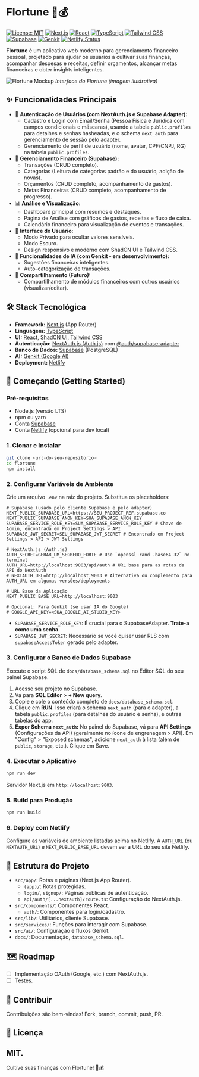 
# Flortune 🌿💰

[![License: MIT](https://img.shields.io/badge/License-MIT-yellow.svg)](https://opensource.org/licenses/MIT)
[![Next.js](https://img.shields.io/badge/Next.js-000000?style=for-the-badge&logo=nextdotjs&logoColor=white)](https://nextjs.org/)
[![React](https://img.shields.io/badge/React-20232A?style=for-the-badge&logo=react&logoColor=61DAFB)](https://reactjs.org/)
[![TypeScript](https://img.shields.io/badge/TypeScript-007ACC?style=for-the-badge&logo=typescript&logoColor=white)](https://www.typescriptlang.org/)
[![Tailwind CSS](https://img.shields.io/badge/Tailwind_CSS-38B2AC?style=for-the-badge&logo=tailwind-css&logoColor=white)](https://tailwindcss.com/)
[![Supabase](https://img.shields.io/badge/Supabase-3FCF8E?style=for-the-badge&logo=supabase&logoColor=white)](https://supabase.com/)
[![Genkit](https://img.shields.io/badge/Genkit-FF6F00?style=for-the-badge&logo=google&logoColor=white)](https://firebase.google.com/docs/genkit)
[![Netlify Status](https://api.netlify.com/api/v1/badges/7a83ef7b-a0c1-422e-9b08-0a958476c3d1/deploy-status)](https://app.netlify.com/projects/flortunez/deploys)

**Flortune** é um aplicativo web moderno para gerenciamento financeiro pessoal, projetado para ajudar os usuários a cultivar suas finanças, acompanhar despesas e receitas, definir orçamentos, alcançar metas financeiras e obter insights inteligentes.

![Flortune Mockup](https://placehold.co/800x450.png?text=Flortune+App+Interface)
*Interface do Flortune (imagem ilustrativa)*

## ✨ Funcionalidades Principais

*   👤 **Autenticação de Usuários (com NextAuth.js e Supabase Adapter):**
    *   Cadastro e Login com Email/Senha (Pessoa Física e Jurídica com campos condicionais e máscaras), usando a tabela `public.profiles` para detalhes e senhas hasheadas, e o schema `next_auth` para gerenciamento de sessão pelo adapter.
    *   Gerenciamento de perfil de usuário (nome, avatar, CPF/CNPJ, RG) na tabela `public.profiles`.
*   💸 **Gerenciamento Financeiro (Supabase):**
    *   Transações (CRUD completo).
    *   Categorias (Leitura de categorias padrão e do usuário, adição de novas).
    *   Orçamentos (CRUD completo, acompanhamento de gastos).
    *   Metas Financeiras (CRUD completo, acompanhamento de progresso).
*   📊 **Análise e Visualização:**
    *   Dashboard principal com resumos e destaques.
    *   Página de Análise com gráficos de gastos, receitas e fluxo de caixa.
    *   Calendário financeiro para visualização de eventos e transações.
*   🎨 **Interface do Usuário:**
    *   Modo Privado para ocultar valores sensíveis.
    *   Modo Escuro.
    *   Design responsivo e moderno com ShadCN UI e Tailwind CSS.
*   🤖 **Funcionalidades de IA (com Genkit - em desenvolvimento):**
    *   Sugestões financeiras inteligentes.
    *   Auto-categorização de transações.
*   🤝 **Compartilhamento (Futuro):**
    *   Compartilhamento de módulos financeiros com outros usuários (visualizar/editar).

## 🛠️ Stack Tecnológica

*   **Framework:** [Next.js](https://nextjs.org/) (App Router)
*   **Linguagem:** [TypeScript](https://www.typescriptlang.org/)
*   **UI:** [React](https://reactjs.org/), [ShadCN UI](https://ui.shadcn.com/), [Tailwind CSS](https://tailwindcss.com/)
*   **Autenticação:** [NextAuth.js (Auth.js)](https://next-auth.js.org/) com [@auth/supabase-adapter](https://www.npmjs.com/package/@auth/supabase-adapter)
*   **Banco de Dados:** [Supabase](https://supabase.com/) (PostgreSQL)
*   **AI:** [Genkit (Google AI)](https://firebase.google.com/docs/genkit)
*   **Deployment:** [Netlify](https://www.netlify.com/)

## 🚀 Começando (Getting Started)

### Pré-requisitos
*   Node.js (versão LTS)
*   npm ou yarn
*   Conta [Supabase](https://supabase.com/)
*   Conta [Netlify](https://www.netlify.com/) (opcional para dev local)

### 1. Clonar e Instalar
```bash
git clone <url-do-seu-repositorio>
cd flortune
npm install
```

### 2. Configurar Variáveis de Ambiente
Crie um arquivo `.env` na raiz do projeto. Substitua os placeholders:
```env
# Supabase (usado pelo cliente Supabase e pelo adapter)
NEXT_PUBLIC_SUPABASE_URL=https://SEU_PROJECT_REF.supabase.co
NEXT_PUBLIC_SUPABASE_ANON_KEY=SUA_SUPABASE_ANON_KEY
SUPABASE_SERVICE_ROLE_KEY=SUA_SUPABASE_SERVICE_ROLE_KEY # Chave de Admin, encontrada em Project Settings > API
SUPABASE_JWT_SECRET=SEU_SUPABASE_JWT_SECRET # Encontrado em Project Settings > API > JWT Settings

# NextAuth.js (Auth.js)
AUTH_SECRET=GERAR_UM_SEGREDO_FORTE # Use `openssl rand -base64 32` no terminal
AUTH_URL=http://localhost:9003/api/auth # URL base para as rotas da API do NextAuth
# NEXTAUTH_URL=http://localhost:9003 # Alternativa ou complemento para AUTH_URL em algumas versões/deployments

# URL Base da Aplicação
NEXT_PUBLIC_BASE_URL=http://localhost:9003

# Opcional: Para Genkit (se usar IA do Google)
# GOOGLE_API_KEY=<SUA_GOOGLE_AI_STUDIO_KEY>
```
*   `SUPABASE_SERVICE_ROLE_KEY`: É crucial para o SupabaseAdapter. **Trate-a como uma senha.**
*   `SUPABASE_JWT_SECRET`: Necessário se você quiser usar RLS com `supabaseAccessToken` gerado pelo adapter.

### 3. Configurar o Banco de Dados Supabase
Execute o script SQL de `docs/database_schema.sql` no Editor SQL do seu painel Supabase.
1.  Acesse seu projeto no Supabase.
2.  Vá para **SQL Editor** > **+ New query**.
3.  Copie e cole o conteúdo completo de `docs/database_schema.sql`.
4.  Clique em **RUN**.
    Isso criará o schema `next_auth` (para o adapter), a tabela `public.profiles` (para detalhes do usuário e senha), e outras tabelas do app.
5.  **Expor Schema `next_auth`:** No painel do Supabase, vá para **API Settings** (Configurações da API) (geralmente no ícone de engrenagem > API). Em "Config" > "Exposed schemas", adicione `next_auth` à lista (além de `public`, `storage`, etc.). Clique em Save.

### 4. Executar o Aplicativo
```bash
npm run dev
```
Servidor Next.js em `http://localhost:9003`.

### 5. Build para Produção
```bash
npm run build
```

### 6. Deploy com Netlify
Configure as variáveis de ambiente listadas acima no Netlify. A `AUTH_URL` (ou `NEXTAUTH_URL`) e `NEXT_PUBLIC_BASE_URL` devem ser a URL do seu site Netlify.

## 📂 Estrutura do Projeto
*   `src/app/`: Rotas e páginas (Next.js App Router).
    *   `(app)/`: Rotas protegidas.
    *   `login/`, `signup/`: Páginas públicas de autenticação.
    *   `api/auth/[...nextauth]/route.ts`: Configuração do NextAuth.js.
*   `src/components/`: Componentes React.
    *   `auth/`: Componentes para login/cadastro.
*   `src/lib/`: Utilitários, cliente Supabase.
*   `src/services/`: Funções para interagir com Supabase.
*   `src/ai/`: Configuração e fluxos Genkit.
*   `docs/`: Documentação, `database_schema.sql`.

## 🗺️ Roadmap
*   [ ] Implementação OAuth (Google, etc.) com NextAuth.js.
*   [ ] Testes.

## 🤝 Contribuir
Contribuições são bem-vindas! Fork, branch, commit, push, PR.

## 📜 Licença
MIT.
---
Cultive suas finanças com Flortune! 🌿💰
